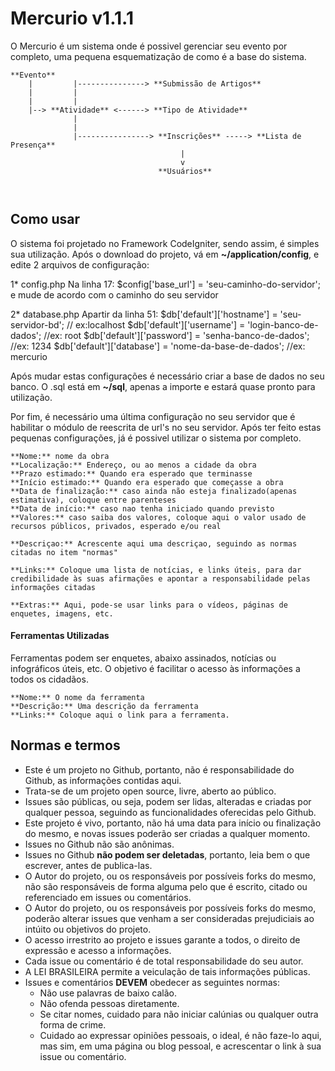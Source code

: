 # Mercurio v1.1.1

O Mercurio é um sistema onde é possivel gerenciar seu evento por completo, uma pequena esquematização de como é a base do sistema.
```
**Evento**
    |         |---------------> **Submissão de Artigos**  
    |         |
    |         |
    |--> **Atividade** <------> **Tipo de Atividade**
              |
              |
              |----------------> **Inscrições** -----> **Lista de Presença**
                                      |
                                      v
                                 **Usuários**
              
    
```
## Como usar
O sistema foi projetado no Framework CodeIgniter, sendo assim, é simples sua utilização. Após o download do projeto, vá em **~/application/config**, e edite 2 arquivos de configuração:

1* config.php
  Na linha 17: 
    $config['base_url'] = 'seu-caminho-do-servidor'; e mude de acordo com o caminho do seu servidor

2* database.php
  Apartir da linha 51:
    $db['default']['hostname'] = 'seu-servidor-bd'; // ex:localhost
    $db['default']['username'] = 'login-banco-de-dados'; //ex: root
    $db['default']['password'] = 'senha-banco-de-dados'; //ex: 1234
    $db['default']['database'] = 'nome-da-base-de-dados'; //ex: mercurio
    
Após mudar estas configurações é necessário criar a base de dados no seu banco. O .sql está em **~/sql**, apenas a importe e estará quase pronto para utilização.

Por fim, é necessário uma última configuração no seu servidor que é habilitar o módulo de reescrita de url's no seu servidor. Após ter feito estas pequenas configurações, já é possivel utilizar o sistema por completo.



```
**Nome:** nome da obra
**Localização:** Endereço, ou ao menos a cidade da obra
**Prazo estimado:** Quando era esperado que terminasse
**Início estimado:** Quando era esperado que começasse a obra
**Data de finalização:** caso ainda não esteja finalizado(apenas estimativa), coloque entre parenteses
**Data de início:** caso nao tenha iniciado quando previsto
**Valores:** caso saiba dos valores, coloque aqui o valor usado de recursos públicos, privados, esperado e/ou real

**Descriçao:** Acrescente aqui uma descriçao, seguindo as normas citadas no item "normas"

**Links:** Coloque uma lista de notícias, e links úteis, para dar credibilidade às suas afirmações e apontar a responsabilidade pelas informações citadas

**Extras:** Aqui, pode-se usar links para o vídeos, páginas de enquetes, imagens, etc.
```

#### Ferramentas Utilizadas

Ferramentas podem ser enquetes, abaixo assinados, notícias ou infográficos úteis, etc.
O objetivo é facilitar o acesso às informações a todos os cidadãos.

```
**Nome:** O nome da ferramenta
**Descrição:** Uma descrição da ferramenta
**Links:** Coloque aqui o link para a ferramenta.
```

## Normas e termos

- Este é um projeto no Github, portanto, não é responsabilidade do Github, as informações contidas aqui.
- Trata-se de um projeto open source, livre, aberto ao público.
- Issues são públicas, ou seja, podem ser lidas, alteradas e criadas por qualquer pessoa, seguindo as funcionalidades oferecidas pelo Github.
- Este projeto é vivo, portanto, não há uma data para início ou finalização do mesmo, e novas issues poderão ser criadas a qualquer momento.
- Issues no Github não são anônimas.
- Issues no Github **não podem ser deletadas**, portanto, leia bem o que escrever, antes de publica-las.
- O Autor do projeto, ou os responsáveis por possíveis forks do mesmo, não são responsáveis de forma alguma pelo que é escrito, citado ou referenciado em issues ou comentários.
- O Autor do projeto, ou os responsáveis por possíveis forks do mesmo, poderão alterar issues que venham a ser consideradas prejudiciais ao intúito ou objetivos do projeto.
- O acesso irrestrito ao projeto e issues garante a todos, o direito de expressão e acesso a informações.
- Cada issue ou comentário é de total responsabilidade do seu autor.
- A LEI BRASILEIRA permite a veiculação de tais informações públicas.
- Issues e comentários **DEVEM** obedecer as seguintes normas:
    - Não use palavras de baixo calão.
    - Não ofenda pessoas diretamente.
    - Se citar nomes, cuidado para não iniciar calúnias ou qualquer outra forma de crime.
    - Cuidado ao expressar opiniões pessoais, o ideal, é não faze-lo aqui, mas sim, em uma página ou blog pessoal, e acrescentar o link à sua issue ou comentário.






